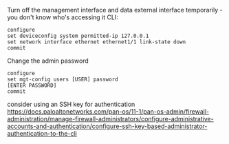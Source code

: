 Turn off the management interface and data external interface temporarily - you don't know who's accessing it
CLI:
```
configure
set deviceconfig system permitted-ip 127.0.0.1
set network interface ethernet ethernet1/1 link-state down
commit
```

Change the admin password
```
configure
set mgt-config users [USER] password
[ENTER PASSWORD]
commit
```
consider using an SSH key for authentication
https://docs.paloaltonetworks.com/pan-os/11-1/pan-os-admin/firewall-administration/manage-firewall-administrators/configure-administrative-accounts-and-authentication/configure-ssh-key-based-administrator-authentication-to-the-cli
